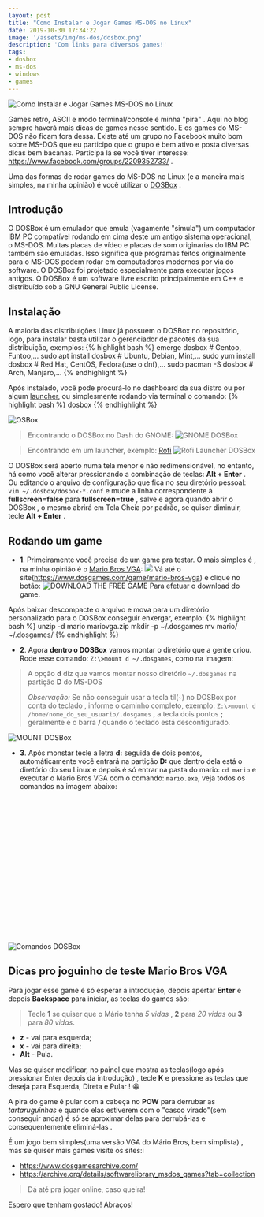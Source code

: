```yaml
---
layout: post
title: "Como Instalar e Jogar Games MS-DOS no Linux"
date: 2019-10-30 17:34:22
image: '/assets/img/ms-dos/dosbox.png'
description: 'Com links para diversos games!'
tags:
- dosbox
- ms-dos
- windows
- games
---
```


![Como Instalar e Jogar Games MS-DOS no Linux](/assets/img/ms-dos/dosbox.png)

Games retrô, ASCII e modo terminal/console é minha "pira" . Aqui no blog sempre haverá mais dicas de games nesse sentido. E os games do MS-DOS não ficam fora dessa. Existe até um grupo no Facebook muito bom sobre MS-DOS que eu participo que o grupo é bem ativo e posta diversas dicas bem bacanas. Participa lá se você tiver interesse: <https://www.facebook.com/groups/2209352733/> .

Uma das formas de rodar games do MS-DOS no Linux (e a maneira mais simples, na minha opinião) é você utilizar o [DOSBox](https://www.dosbox.com/) . 

## Introdução

O DOSBox é um emulador que emula (vagamente "simula") um computador IBM PC compatível rodando em cima deste um antigo sistema operacional, o MS-DOS. Muitas placas de vídeo e placas de som originarias do IBM PC também são emuladas. Isso significa que programas feitos originalmente para o MS-DOS podem rodar em computadores modernos por via do software. O DOSBox foi projetado especialmente para executar jogos antigos. O DOSBox é um software livre escrito principalmente em C++ e distribuído sob a GNU General Public License.

<!-- RETANGULO LARGO -->
<script async src="https://pagead2.googlesyndication.com/pagead/js/adsbygoogle.js"></script>
<!-- Informat -->
<ins class="adsbygoogle"
style="display:block"
data-ad-client="ca-pub-2838251107855362"
data-ad-slot="2327980059"
data-ad-format="auto"
data-full-width-responsive="true"></ins>
<script>
(adsbygoogle = window.adsbygoogle || []).push({});
</script>

## Instalação

A maioria das distribuições Linux já possuem o DOSBox no repositório, logo, para instalar basta utilizar o gerenciador de pacotes da sua distribuição, exemplos:
{% highlight bash %}
emerge dosbox # Gentoo, Funtoo,...
sudo apt install dosbox # Ubuntu, Debian, Mint,...
sudo yum install dosbox # Red Hat, CentOS, Fedora(use o dnf),...
sudo pacman -S dosbox # Arch, Manjaro,...
{% endhighlight %}

Após instalado, você pode procurá-lo no dashboard da sua distro ou por algum [launcher](https://terminalroot.com.br/2018/11/como-customizar-o-polybar-rofi-e-outros.html), ou simplesmente rodando via terminal o comando:
{% highlight bash %}
dosbox
{% endhighlight %}

![OSBox](/assets/img/ms-dos/dosbox-open.png)

> Encontrando o DOSBox no Dash do GNOME:
![GNOME DOSBox](/assets/img/ms-dos/gnome-dosbox.jpg)

> Encontrando em um launcher, exemplo: [Rofi]()
![Rofi Launcher DOSBox](/assets/img/ms-dos/rofi-dosbox.jpg)

O DOSBox será aberto numa tela menor e não redimensionável, no entanto, há como você alterar pressionando a combinação de teclas: **Alt + Enter** . Ou editando o arquivo de configuração que fica no seu diretório pessoal: `vim ~/.dosbox/dosbox-*.conf` e mude a linha correspondente à **fullscreen=false** para **fullscreen=true** , salve e agora quando abrir o DOSBox , o mesmo abrirá em Tela Cheia por padrão, se quiser diminuir, tecle **Alt + Enter** .

<!-- RETANGULO LARGO 2 -->
<script async src="//pagead2.googlesyndication.com/pagead/js/adsbygoogle.js"></script>
<ins class="adsbygoogle"
style="display:block; text-align:center;"
data-ad-layout="in-article"
data-ad-format="fluid"
data-ad-client="ca-pub-2838251107855362"
data-ad-slot="8549252987"></ins>
<script>
(adsbygoogle = window.adsbygoogle || []).push({});
</script>

## Rodando um game

+ **1**. Primeiramente você precisa de um game pra testar. O mais simples é , na minha opinião é o [Mario Bros VGA](https://www.dosgames.com/game/mario-bros-vga):
![](/assets/img/ms-dos/mario.gif)
Vá até o site(<https://www.dosgames.com/game/mario-bros-vga>) e clique no botão: ![DOWNLOAD THE FREE GAME](/assets/img/ms-dos/download-the-free-game.png) Para efetuar o download do game.

Após baixar descompacte o arquivo e mova para um diretório personalizado para o DOSBox conseguir enxergar, exemplo:
{% highlight bash %}
unzip -d mario mariovga.zip
mkdir -p ~/.dosgames
mv mario/ ~/.dosgames/
{% endhighlight %}

+ **2**. Agora **dentro o DOSBox** vamos montar o diretório que a gente criou. Rode esse comando: `Z:\>mount d ~/.dosgames`, como na imagem:
> A opção **d** diz que vamos montar nosso diretório `~/.dosgames` na partição **D** do MS-DOS
> 
> *Observação:* Se não conseguir usar a tecla til(`~`) no DOSBox por conta do teclado , informe o caminho completo, exemplo: `Z:\>mount d /home/nome_do_seu_usuario/.dosgames` , a tecla dois pontos **;**  geralmente é o barra **/** quando o teclado está desconfigurado.

![MOUNT DOSBox](/assets/img/ms-dos/mount.png)

+ **3**. Após monstar tecle a letra **d:** seguida de dois pontos, automáticamente você entrará na partição **D:** que dentro dela está o diretório do seu Linux e depois é só entrar na pasta do mario: `cd mario` e executar o Mario Bros VGA com o comando: `mario.exe`, veja todos os comandos na imagem abaixo:

<!-- QUADRADO -->
<script async src="//pagead2.googlesyndication.com/pagead/js/adsbygoogle.js"></script>
<ins class="adsbygoogle"
style="display:inline-block;width:336px;height:280px"
data-ad-client="ca-pub-2838251107855362"
data-ad-slot="5351066970"></ins>
<script>
(adsbygoogle = window.adsbygoogle || []).push({});
</script>

![Comandos DOSBox](/assets/img/ms-dos/commands.png)

## Dicas pro joguinho de teste Mario Bros VGA

Para jogar esse game é só esperar a introdução, depois apertar **Enter** e depois **Backspace** para iniciar, as teclas do games são:
> Tecle **1** se quiser que o Mário tenha *5 vidas* , **2** para *20 vidas* ou **3** para *80 vidas*.
+ **z** - vai para esquerda;
+ **x** - vai para direita;
+ **Alt** - Pula.

Mas se quiser modificar, no painel que mostra as teclas(logo após pressionar Enter depois da introdução) , tecle **K** e pressione as teclas que deseja para Esquerda, Direta e Pular ! 😀

A pira do game é pular com a cabeça no **POW** para derrubar as *tartaruguinhas* e quando elas estiverem com o "casco virado"(sem conseguir andar) é só se aproximar delas para derrubá-las e consequentemente eliminá-las .

É um jogo bem simples(uma versão VGA do Mário Bros, bem simplista) , mas se quiser mais games visite os sites:i
+ <https://www.dosgamesarchive.com/>
+ <https://archive.org/details/softwarelibrary_msdos_games?tab=collection>

> Dá até pra jogar online, caso queira!

Espero que tenham gostado! Abraços!
